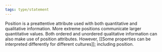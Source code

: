 ```yaml
---
tags: type/statement
---
```

Position is a preattentive attribute used with both quantitative and qualitative information. More extreme positions communicate larger quantitative values. Both ordered and unordered qualitative information can also make use of position attributes. However, [[Some properties can be interpreted differently for different cultures]]; including position.